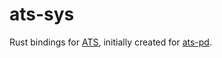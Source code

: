 # ats-sys

Rust bindings for [ATS](https://dxarts.washington.edu/wiki/analysis-transformation-and-synthesis-ats), 
initially created for [ats-pd](https://github.com/x37v/ats-pd).
